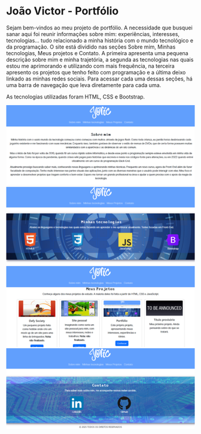 # João Victor - Portfólio

Sejam bem-vindos ao meu projeto de portfólio. A necessidade que busquei sanar aqui foi reunir informações sobre mim: experiências, interesses, tecnologias... 
tudo relacionado a minha história com o mundo tecnológico e da programação. O site está dividido nas seções Sobre mim, Minhas tecnologias, Meus projetos e Contato. 
A primeira apresenta uma pequena descrição sobre mim e minha trajetória, a segunda as tecnologias nas quais estou me aprimorando e utilizando com mais frequência, 
na terceira apresento os projetos que tenho feito com programação e a última deixo linkado as minhas redes sociais. Para acessar cada uma dessas seções, 
há uma barra de navegação que leva diretamente para cada uma.

As tecnologias utilizadas foram HTML, CSS e Bootstrap.

![entrada do site](https://github.com/Jovicprogrammer/Projeto-Portif-lio-com-Bootstrap/blob/main/assets/readme_imagens/sobremim.png)
![entrada do site](https://github.com/Jovicprogrammer/Projeto-Portif-lio-com-Bootstrap/blob/main/assets/readme_imagens/tecnologias.png)
![entrada do site](https://github.com/Jovicprogrammer/Projeto-Portif-lio-com-Bootstrap/blob/main/assets/readme_imagens/projetos.png)
![entrada do site](https://github.com/Jovicprogrammer/Projeto-Portif-lio-com-Bootstrap/blob/main/assets/readme_imagens/contato.png)
